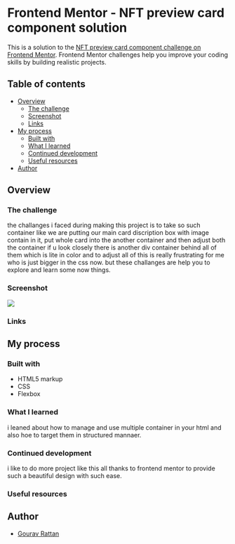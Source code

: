 # Frontend Mentor - NFT preview card component solution

This is a solution to the [NFT preview card component challenge on Frontend Mentor](https://www.frontendmentor.io/challenges/nft-preview-card-component-SbdUL_w0U). Frontend Mentor challenges help you improve your coding skills by building realistic projects. 

## Table of contents

- [Overview](#overview)
  - [The challenge](#the-challenge)
  - [Screenshot](#screenshot)
  - [Links](#links)
- [My process](#my-process)
  - [Built with](#built-with)
  - [What I learned](#what-i-learned)
  - [Continued development](#continued-development)
  - [Useful resources](#useful-resources)
- [Author](#author)


## Overview

### The challenge

the challanges i faced during making this project is to take so such container like we are putting our main card discription box with image contain in it, put whole card into the another container and then adjust both the container if u look closely there is another div container behind all of them which is lite in color and to adjust all of this is really frustrating for me who is just bigger in the css now. but these challanges are help you to explore and learn some now things.

### Screenshot

![](./Design-by-me/nft_desktop-by-me.jpg)


### Links


## My process

### Built with

- HTML5 markup
- CSS 
- Flexbox


### What I learned

i leaned about how to manage and use multiple container in your html and also hoe to target them in structured mannaer.


### Continued development

i like to do more project like this all thanks to frontend mentor to provide such a beautiful design with such ease. 


### Useful resources



## Author

-  [Gourav Rattan](https://www.your-site.com)


